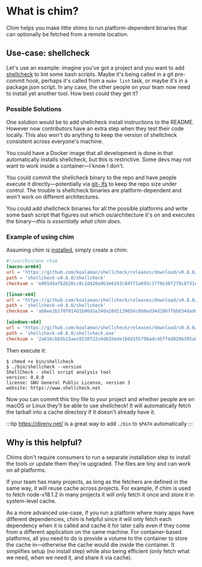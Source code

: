 # What is chim?

Chim helps you make little shims to run platform-dependent binaries that can optionally be fetched from a remote
location.

## Use-case: shellcheck

Let's use an example: imagine you've got a project and you want to add
[shellcheck](https://github.com/koalaman/shellcheck) to lint some bash scripts. Maybe it's being called in a
git pre-commit hook, perhaps it's called from a `make lint` task, or maybe it's in a package.json script. In any
case, the other people on your team now need to install yet another tool. How best could they get it?

### Possible Solutions

One solution would be to add shellcheck install instructions to the README. However now contributors have an extra
step when they test their code locally. This also won't do anything to keep the version of shellcheck consistent
across everyone's machine.

You could have a Docker image that all development is done in that automatically installs shellcheck, but this is
restrictive. Some devs may not want to work inside a container—I know I don't.

You could commit the shellcheck binary to the repo and have people execute it directly—potentially via [git-
lfs](https://git-lfs.github.com/) to keep the repo size under control. The trouble is shellcheck binaries are platform-dependent and won't work on
different architectures.

You could add shellcheck binaries for all the possible platforms and write some bash script that figures out which
os/architecture it's on and executes the binary—_this is essentially what chim does_.

### Example of using chim

Assuming chim is [installed](/docs/installing), simply create a chim:

```toml title="bin/shellcheck"
#!/usr/bin/env chim
[macos-arm64]
url = 'https://github.com/koalaman/shellcheck/releases/download/v0.8.0/shellcheck-v0.8.0.darwin.x86_64.tar.xz'
path = 'shellcheck-v0.8.0/shellcheck'
checksum = 'e065d4afb2620cc8c1d420a9b3e6243c84ff1a693c1ff0e38f279c8f31e86634'

[linux-x64]
url = 'https://github.com/koalaman/shellcheck/releases/download/v0.8.0/shellcheck-v0.8.0.linux.x86_64.tar.xz'
path = 'shellcheck-v0.8.0/shellcheck'
checksum = 'ab6ee1b178f014d1b86d1e24da20d1139656c8b0ed34d2867fbb834dad02bf0a'

[windows-x64]
url = 'https://github.com/koalaman/shellcheck/releases/download/v0.8.0/shellcheck-v0.8.0.zip'
path = 'shellcheck-v0.8.0/shellcheck.exe'
checksum = '2a616cbb5b15aec8238f22c0d62dede1b6d155798adc45ff4d0206395a8a5833'
```

Then execute it:

```shell-session
$ chmod +x bin/shellcheck
$ ./bin/shellcheck --version
ShellCheck - shell script analysis tool
version: 0.8.0
license: GNU General Public License, version 3
website: https://www.shellcheck.net
```

Now you can commit this tiny file to your project and whether people are on macOS or Linux they'll be able to use
shellcheck! It will automatically fetch the tarball into a cache directory if it doesn't already have it.

:::tip
https://direnv.net/ is a great way to add `./bin` to `$PATH` automatically
:::

## Why is this helpful?

Chims don't require consumers to run a separate installation step to install the tools or update
them they're upgraded. The files are tiny and can work on all platforms.

If your team has many projects, as long as the fetchers are defined in the same way, it will
reuse cache across projects. For example, if chim is used to fetch node-v18.1.2 in many projects
it will only fetch it once and store it in system-level cache.

As a more advanced use-case, if you run a platform where many apps have different dependencies,
chim is helpful since it will only fetch each dependency when it is called and cache it for
later calls even if they come from a different application on the same machine. For
container-based platforms, all you need to do is provide a volume to the container to store the
cache in—otherwise the cache would die inside the container. It simplifies setup (no install
step) while also being efficient (only fetch what we need, when we need it, and share it via cache).
